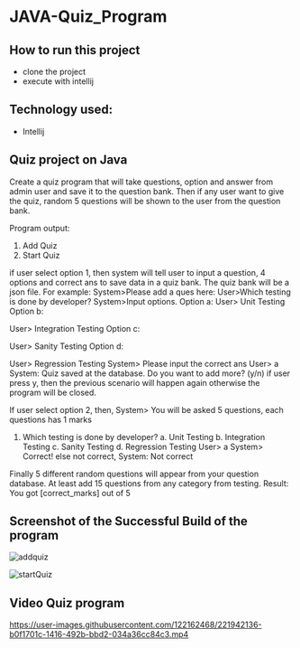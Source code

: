 # JAVA-Quiz_Program

## How to run this project
- clone the project
- execute with intellij


## Technology used:
- Intellij


## Quiz project on Java

Create a quiz program that will take questions, option and answer from admin user and save it to the question bank. Then if any user want to give the quiz, random 5 questions will be shown to the user from the question bank.

Program output:
1. Add Quiz
2. Start Quiz

if user select option 1, then system will tell user to input a question, 4 options and correct ans to save data in a quiz bank. The quiz bank will be a json file. 
For example:
System>Please add a ques here:
User>Which testing is done by developer?
System>Input options.
Option a:
User> Unit Testing
Option b:

User> Integration Testing
Option c:

User> Sanity Testing
Option d:

User> Regression Testing
System> Please input the correct ans
User> a
System: Quiz saved at the database. Do you want to add more? (y/n)
if user press y, then the previous scenario will happen again otherwise the program will be closed.

If user select option 2,  then,
System> You will be asked 5 questions, each questions has 1 marks
1. Which testing is done by developer?
a. Unit Testing
b. Integration Testing
c. Sanity Testing
d. Regression Testing
User> a
System> Correct!
else not correct,
System: Not correct


Finally 5 different random questions will appear from your question database. At least add 15 questions from any category from testing.
Result: You got [correct_marks] out of 5

## Screenshot of the Successful Build of the program

![addquiz](https://user-images.githubusercontent.com/122162468/221886219-1a94b8ca-d12a-4d94-8161-1e1e25b50e80.JPG)

![startQuiz](https://user-images.githubusercontent.com/122162468/221886259-59aa583d-6d25-48c7-bc2c-a7952887ceec.JPG)


## Video Quiz program

https://user-images.githubusercontent.com/122162468/221942136-b0f1701c-1416-492b-bbd2-034a36cc84c3.mp4

